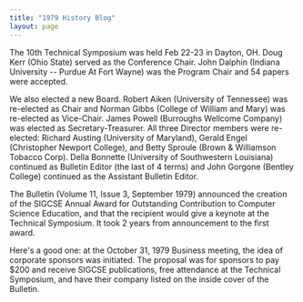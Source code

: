 ```yaml
---
title: "1979 History Blog"
layout: page
---
```


The 10th Technical Symposium was held Feb 22-23 in Dayton, OH. Doug Kerr
(Ohio State) served as the Conference Chair. John Dalphin (Indiana
University -- Purdue At Fort Wayne) was the Program Chair and 54 papers
were accepted.

We also elected a new Board. Robert Aiken (University of Tennessee) was
re-elected as Chair and Norman Gibbs (College of William and Mary) was
re-elected as Vice-Chair. James Powell (Burroughs Wellcome Company) was
elected as Secretary-Treasurer. All three Director members were
re-elected: Richard Austing (University of Maryland), Gerald Engel
(Christopher Newport College), and Betty Sproule (Brown & Williamson
Tobacco Corp). Della Bonnette (University of Southwestern Louisiana)
continued as Bulletin Editor (the last of 4 terms) and John Gorgone
(Bentley College) continued as the Assistant Bulletin Editor.

The Bulletin (Volume 11, Issue 3, September 1979) announced the creation
of the SIGCSE Annual Award for Outstanding Contribution to Computer
Science Education, and that the recipient would give a keynote at the
Technical Symposium. It took 2 years from announcement to the first
award.

Here's a good one: at the October 31, 1979 Business meeting, the idea of
corporate sponsors was initiated. The proposal was for sponsors to pay
\$200 and receive SIGCSE publications, free attendance at the Technical
Symposium, and have their company listed on the inside cover of the
Bulletin.